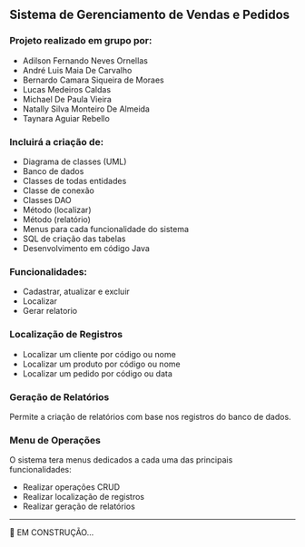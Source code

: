 ## Sistema de Gerenciamento de Vendas e Pedidos

### Projeto realizado em grupo por: 

- Adilson Fernando Neves Ornellas
- André Luis Maia De Carvalho
- Bernardo Camara Siqueira de Moraes
- Lucas Medeiros Caldas
- Michael De Paula Vieira
- Natally Silva Monteiro De Almeida
- Taynara Aguiar Rebello

### Incluirá a criação de:

- Diagrama de classes (UML)
- Banco de dados
- Classes de todas entidades
- Classe de conexão
- Classes DAO
- Método (localizar)
- Método (relatório)
- Menus para cada funcionalidade do sistema
- SQL de criação das tabelas
- Desenvolvimento em código Java


### Funcionalidades: 
- Cadastrar, atualizar e excluir
- Localizar
- Gerar relatorio

### Localização de Registros

- Localizar um cliente por código ou nome
- Localizar um produto por código ou nome
- Localizar um pedido por código ou data

### Geração de Relatórios
Permite a criação de relatórios com base nos registros do banco de dados.

### Menu de Operações

O sistema tera menus dedicados a cada uma das principais funcionalidades: 

- Realizar operações CRUD
- Realizar localização de registros 
- Realizar geração de relatórios
***

🚧 EM CONSTRUÇÃO...
